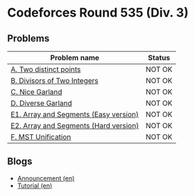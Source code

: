 # Codeforces Round 535 (Div. 3)

## Problems

|Problem name|Status|
|------------|---------|
| [A. Two distinct points](problems/A._Two_distinct_points.md)|NOT OK|
| [B. Divisors of Two Integers](problems/B._Divisors_of_Two_Integers.md)|NOT OK|
| [C. Nice Garland](problems/C._Nice_Garland.md)|NOT OK|
| [D. Diverse Garland](problems/D._Diverse_Garland.md)|NOT OK|
| [E1. Array and Segments (Easy version)](problems/E1._Array_and_Segments_(Easy_version).md)|NOT OK|
| [E2. Array and Segments (Hard version)](problems/E2._Array_and_Segments_(Hard_version).md)|NOT OK|
| [F. MST Unification](problems/F._MST_Unification.md)|NOT OK|
## Blogs

- [Announcement (en)](blogs/Announcement_(en).md)
- [Tutorial (en)](blogs/Tutorial_(en).md)
